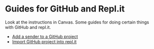 Guides for GitHub and Repl.it
=============================
Look at the instructions in Canvas.
Some guides for doing certain things with GitHub and repl.it.

* [Add a sender to a GitHub project](add-collaborator.md)
* [Import GitHub project into repl.it](repl-import-github.md)
